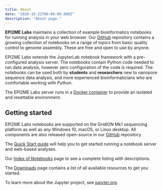 ```yaml
---
title: About
date: "2020-10-22T00:00:00.000Z"
description: "About page."
---
```


**EPI2ME Labs** maintains a collection of example bioinformatics notebooks for
running analysis in your web browser. Our
[GitHub](https://github.com/epi2me-labs/tutorials) repository contains a
growing collection of notebooks on a range of topics from basic quality control
to genome assembly. These are free and open to use by anyone.

EPI2ME Labs extends the JupyterLab notebook framework with a pre-configured
analysis server. The notebooks contain Python code needed to run data analysis,
however zero configuration of the code is required. The notebooks can be used
both by **students** and **researchers** new to nanopore sequence data
analysis, and more experienced bioinformaticians who are comfortable working
with Python.

The EPI2ME Labs server runs in a [Docker
container](https://www.docker.com/resources/what-container) to provide an
isolated and resettable environment.


## Getting started

EPI2ME Labs notebooks are supported on the GridION Mk1 sequencing platform as
well as any Windows 10, macOS, or Linux desktop. All components are also
released open-source in our [GitHub](https://github.com/epi2me-labs)
repository.

The [Quick Start guide](/quickstart) will help you to get started running a
notebook server and web-based analyses.

Our [Index of Notebooks](/nbindex) page to see a complete listing with
descriptions.

The [Downloads](/downloads) page contains a list of all available resources to
get you started.

To learn more about the Jupyter project, see
[jupyter.org](https://www.jupyter.org/).
